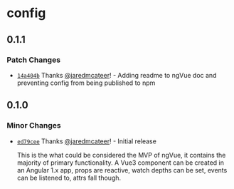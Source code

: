 # config

## 0.1.1

### Patch Changes

- [`14a404b`](https://github.com/jaredmcateer/ngVue3/commit/14a404b6d9f2000759411012350687cea6de00d3) Thanks [@jaredmcateer](https://github.com/jaredmcateer)! - Adding readme to ngVue doc and preventing config from being published to npm

## 0.1.0

### Minor Changes

- [`ed79cee`](https://github.com/jaredmcateer/ngVue3/commit/ed79cee087f1474ab5ee744d6ead97651c32e5cf) Thanks [@jaredmcateer](https://github.com/jaredmcateer)! - Initial release

  This is the what could be considered the MVP of ngVue, it contains the majority of primary functionality. A Vue3 component can be created in an Angular 1.x app, props are reactive, watch depths can be set, events can be listened to, attrs fall though.
